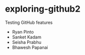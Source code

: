 # exploring-github2
Testing GitHub features

* Ryan Pinto
* Sanket Kadam
* Seisha Prabhu
* Bhawesh Papanai
